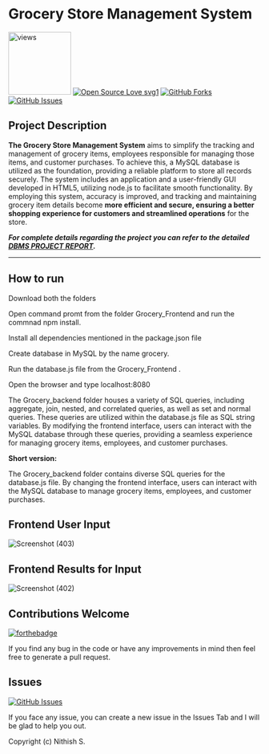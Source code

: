 
# Grocery Store Management System

<a href="https://github.com/Nithish-9"><img alt="views" title="Github views" src="https://komarev.com/ghpvc/?username=Nithish-9&style=flat-square" width="125"/></a>
[![Open Source Love svg1](https://badges.frapsoft.com/os/v1/open-source.svg?v=103)](#)
[![GitHub Forks](https://img.shields.io/github/forks/Nithish-9/Restaurant-Management-System.svg?style=social&label=Fork&maxAge=2592000)](https://www.github.com/Nithish-9/Restaurant-Management-System/fork)
[![GitHub Issues](https://img.shields.io/github/issues/Nithish-9/Restaurant-Management-System.svg?style=flat&label=Issues&maxAge=2592000)](https://www.github.com/Nithish-9/Restaurant-Management-System/issues)


## Project Description
**The Grocery Store Management System** aims to simplify the tracking and management of grocery items, employees responsible for managing those items, and customer purchases. To achieve this, a MySQL database is utilized as the foundation, providing a reliable platform to store all records securely. The system includes an application and a user-friendly GUI developed in HTML5, utilizing node.js to facilitate smooth functionality. By employing this system, accuracy is improved, and tracking and maintaining grocery item details become **more efficient and secure, ensuring a better shopping experience for customers and streamlined operations** for the store.

***For complete details regarding the project you can refer to the detailed [DBMS PROJECT REPORT](https://github.com/Nithish-9/Grocery-Store-Management-System/blob/main/Grocery_Backend/DBMS_project_report.pdf).***

---

## How to run

Download both the folders 

Open command promt from the folder Grocery_Frontend and run the commnad npm install. 

Install all dependencies mentioned in the package.json file 

Create database in MySQL by the name grocery. 

Run the database.js file from the Grocery_Frontend . 

Open the browser and type localhost:8080

The Grocery_backend folder houses a variety of SQL queries, including aggregate, join, nested, and correlated queries, as well as set and normal queries. These queries are utilized within the database.js file as SQL string variables. By modifying the frontend interface, users can interact with the MySQL database through these queries, providing a seamless experience for managing grocery items, employees, and customer purchases.

**Short version:**

The Grocery_backend folder contains diverse SQL queries for the database.js file. By changing the frontend interface, users can interact with the MySQL database to manage grocery items, employees, and customer purchases.

## Frontend User Input

![Screenshot (403)](https://github.com/Nithish-9/Grocery-Store-Management-System/assets/113118468/9a0b19be-9312-4a07-bf9c-a2f5cc38ab30)

## Frontend Results for Input

![Screenshot (402)](https://github.com/Nithish-9/Grocery-Store-Management-System/assets/113118468/0ecaa7f3-e9b7-4566-a85d-514231c581b4)


## Contributions Welcome
[![forthebadge](https://forthebadge.com/images/badges/built-with-love.svg)](#)

If you find any bug in the code or have any improvements in mind then feel free to generate a pull request.

## Issues
[![GitHub Issues](https://img.shields.io/github/issues/Nithish-9/Restaurant-Management-System.svg?style=flat&label=Issues&maxAge=2592000)](https://www.github.com/Nithish-9/Restaurant-Management-System/issues)

If you face any issue, you can create a new issue in the Issues Tab and I will be glad to help you out.


Copyright (c) Nithish S.                                      
